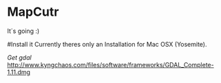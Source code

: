 MapCutr
=======

It´s going :)

#Install it
Currently theres only an Installation for Mac OSX (Yosemite).

*Get gdal*
http://www.kyngchaos.com/files/software/frameworks/GDAL_Complete-1.11.dmg
